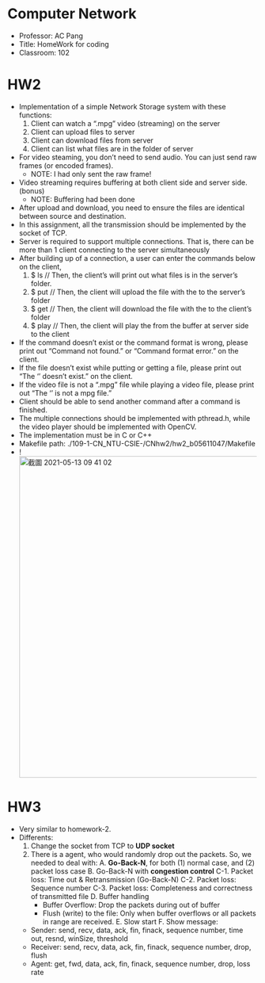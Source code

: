 # Computer Network
* Professor: AC Pang  
* Title: HomeWork for coding     
* Classroom: 102

# HW2
* Implementation of a simple Network Storage system with these functions: 
  1. Client can watch a “.mpg” video (streaming) on the server
  2. Client can upload files to server
  3. Client can download files from server
  4. Client can list what files are in the folder of server
* For video steaming, you don’t need to send audio. You can just send raw frames (or encoded frames).
  * NOTE:  I had only sent the raw frame!
* Video streaming requires buffering at both client side and server side. (bonus)
  * NOTE: Buffering had been done
* After upload and download, you need to ensure the files are identical between source and destination.
* In this assignment, all the transmission should be implemented by the socket of TCP.
* Server is required to support multiple connections. That is, there can be more than 1 client connecting to the server simultaneously
* After building up of a connection, a user can enter the commands below on the client,
  1. $ ls // Then, the client’s will print out what files is in the server’s folder.
  2. $ put <filename> // Then, the client will upload the file with the <filename> to the server’s folder
  3. $ get <filename> // Then, the client will download the file with the <filename> to the client’s folder
  4. $ play <videofile> // Then, the client will play the <videofile> from the buffer at server side to the client
* If the command doesn’t exist or the command format is wrong, please print out “Command not found.” or “Command format error.” on the client.
* If the file doesn’t exist while putting or getting a file, please print out “The ‘<filename>’ doesn’t exist.” on the client.
* If the video file is not a “.mpg” file while playing a video file, please print out “The ‘<videofile>’ is not a mpg file.”
* Client should be able to send another command after a command is finished.
* The multiple connections should be implemented with pthread.h, while the video player should be implemented with OpenCV.
* The implementation must be in C or C++
* Makefile path: ./109-1-CN_NTU-CSIE-/CNhw2/hw2_b05611047/Makefile
* !<img width="649" alt="截圖 2021-05-13 09 41 02" src="https://user-images.githubusercontent.com/41279685/118065326-56280e80-b3cf-11eb-9086-f7aa83f41bf7.png">

# HW3
* Very similar to homework-2.  
* Differents:
  1. Change the socket from TCP to **UDP socket**
  2. There is a agent, who would randomly drop out the packets. So, we needed to deal with: 
    A. **Go-Back-N**, for both (1) normal case, and (2) packet loss case 
    B. Go-Back-N with **congestion control**
    C-1. Packet loss: Time out & Retransmission (Go-Back-N)
    C-2. Packet loss: Sequence number
    C-3. Packet loss: Completeness and correctness of transmitted file
    D. Buffer handling
      * Buffer Overflow: Drop the packets during out of buffer
      * Flush (write) to the file: Only when buffer overflows or all packets in range are received.
    E. Slow start
    F. Show message: 
    - Sender: send, recv, data, ack, fin, finack, sequence number, time out, resnd, winSize, threshold
    - Receiver: send, recv, data, ack, fin, finack, sequence number, drop, flush
    - Agent: get, fwd, data, ack, fin, finack, sequence number, drop, loss rate
